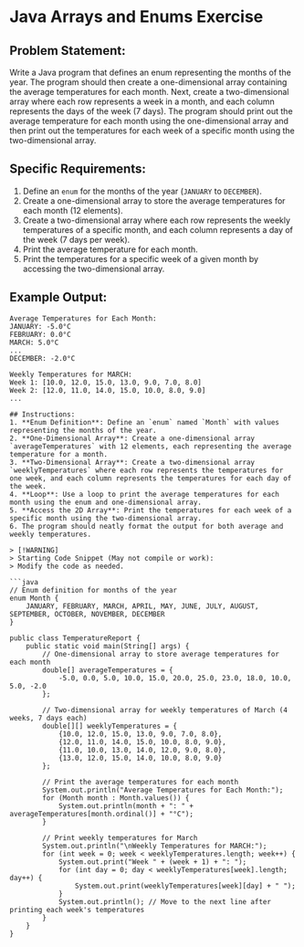 # Java Arrays and Enums Exercise

## Problem Statement:
Write a Java program that defines an enum representing the months of the year. The program should then create a one-dimensional array containing the average temperatures for each month. Next, create a two-dimensional array where each row represents a week in a month, and each column represents the days of the week (7 days). The program should print out the average temperature for each month using the one-dimensional array and then print out the temperatures for each week of a specific month using the two-dimensional array.

## Specific Requirements:
1. Define an `enum` for the months of the year (`JANUARY` to `DECEMBER`).
2. Create a one-dimensional array to store the average temperatures for each month (12 elements).
3. Create a two-dimensional array where each row represents the weekly temperatures of a specific month, and each column represents a day of the week (7 days per week).
4. Print the average temperature for each month.
5. Print the temperatures for a specific week of a given month by accessing the two-dimensional array.

## Example Output:
```text
Average Temperatures for Each Month:
JANUARY: -5.0°C
FEBRUARY: 0.0°C
MARCH: 5.0°C
...
DECEMBER: -2.0°C

Weekly Temperatures for MARCH:
Week 1: [10.0, 12.0, 15.0, 13.0, 9.0, 7.0, 8.0]
Week 2: [12.0, 11.0, 14.0, 15.0, 10.0, 8.0, 9.0]
...

## Instructions:
1. **Enum Definition**: Define an `enum` named `Month` with values representing the months of the year.
2. **One-Dimensional Array**: Create a one-dimensional array `averageTemperatures` with 12 elements, each representing the average temperature for a month.
3. **Two-Dimensional Array**: Create a two-dimensional array `weeklyTemperatures` where each row represents the temperatures for one week, and each column represents the temperatures for each day of the week.
4. **Loop**: Use a loop to print the average temperatures for each month using the enum and one-dimensional array.
5. **Access the 2D Array**: Print the temperatures for each week of a specific month using the two-dimensional array.
6. The program should neatly format the output for both average and weekly temperatures.

> [!WARNING]
> Starting Code Snippet (May not compile or work):
> Modify the code as needed.

```java
// Enum definition for months of the year
enum Month {
    JANUARY, FEBRUARY, MARCH, APRIL, MAY, JUNE, JULY, AUGUST, SEPTEMBER, OCTOBER, NOVEMBER, DECEMBER
}

public class TemperatureReport {
    public static void main(String[] args) {
        // One-dimensional array to store average temperatures for each month
        double[] averageTemperatures = {
            -5.0, 0.0, 5.0, 10.0, 15.0, 20.0, 25.0, 23.0, 18.0, 10.0, 5.0, -2.0
        };

        // Two-dimensional array for weekly temperatures of March (4 weeks, 7 days each)
        double[][] weeklyTemperatures = {
            {10.0, 12.0, 15.0, 13.0, 9.0, 7.0, 8.0},
            {12.0, 11.0, 14.0, 15.0, 10.0, 8.0, 9.0},
            {11.0, 10.0, 13.0, 14.0, 12.0, 9.0, 8.0},
            {13.0, 12.0, 15.0, 14.0, 10.0, 8.0, 9.0}
        };

        // Print the average temperatures for each month
        System.out.println("Average Temperatures for Each Month:");
        for (Month month : Month.values()) {
            System.out.println(month + ": " + averageTemperatures[month.ordinal()] + "°C");
        }

        // Print weekly temperatures for March
        System.out.println("\nWeekly Temperatures for MARCH:");
        for (int week = 0; week < weeklyTemperatures.length; week++) {
            System.out.print("Week " + (week + 1) + ": ");
            for (int day = 0; day < weeklyTemperatures[week].length; day++) {
                System.out.print(weeklyTemperatures[week][day] + " ");
            }
            System.out.println(); // Move to the next line after printing each week's temperatures
        }
    }
}
```
